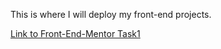 This is where I will deploy my front-end projects.

[Link to Front-End-Mentor Task1](https://polishko.github.io/Task1/task1.html)
